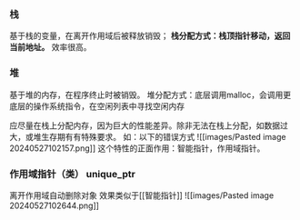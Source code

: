 ### 栈
基于栈的变量，在离开作用域后被释放销毁；
**栈分配方式：栈顶指针移动，返回当前地址。**
效率很高。

### 堆
基于堆的内存，在程序终止时被销毁。
堆分配方式：底层调用malloc，会调用更底层的操作系统指令，在空闲列表中寻找空闲内存 

应尽量在栈上分配内存，因为巨大的性能差异。除非无法在栈上分配，如数据过大，或堆生存期有有特殊要求。
如：以下的错误方式
![[images/Pasted image 20240527102157.png]]
 这个特性的正面作用：智能指针，作用域指针。
### 作用域指针（类） unique_ptr
离开作用域自动删除对象
效果类似于[[智能指针]]
![[images/Pasted image 20240527102644.png]]

